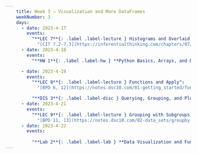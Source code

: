 ```yaml
---
    title: Week 3 – Visualization and More DataFrames
    weekNumber: 3
    days:
      - date: 2023-4-17
        events:
          "**LEC 7**{: .label .label-lecture } Histograms and Overlaid Plots":
            "[CIT 7.2-7.3](https://inferentialthinking.com/chapters/07/2/Visualizing_Numerical_Distributions.html)"
      - date: 2023-4-18
        events:
          "**HW 1**{: .label .label-hw } **Python Basics, Arrays, and DataFrames**":

      - date: 2023-4-19
        events:
          "**LEC 8**{: .label .label-lecture } Functions and Apply":
            "[BPD 6, 12](https://notes.dsc10.com/01-getting_started/functions-defining.html#example)"

          "**DIS 3**{: .label .label-disc } Querying, Grouping, and Plotting":
      - date: 2023-4-21
        events:
          "**LEC 9**{: .label .label-lecture } Grouping with Subgroups, Merging":
            "[BPD 11, 13](https://notes.dsc10.com/02-data_sets/groupby.html)"
      - date: 2023-4-22
        events:
          
          "**Lab 2**{: .label .label-lab } **Data Visualization and Functions**":
---
```

